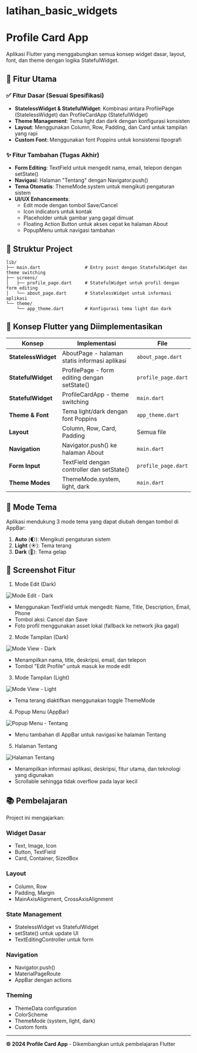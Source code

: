# latihan_basic_widgets

# Profile Card App

Aplikasi Flutter yang menggabungkan semua konsep widget dasar, layout, font, dan theme dengan logika StatefulWidget.

## 🚀 Fitur Utama

### ✅ Fitur Dasar (Sesuai Spesifikasi)

- **StatelessWidget & StatefulWidget**: Kombinasi antara ProfilePage (StatelessWidget) dan ProfileCardApp (StatefulWidget)
- **Theme Management**: Tema light dan dark dengan konfigurasi konsisten
- **Layout**: Menggunakan Column, Row, Padding, dan Card untuk tampilan yang rapi
- **Custom Font**: Menggunakan font Poppins untuk konsistensi tipografi

### ✨ Fitur Tambahan (Tugas Akhir)

- **Form Editing**: TextField untuk mengedit nama, email, telepon dengan setState()
- **Navigasi**: Halaman "Tentang" dengan Navigator.push()
- **Tema Otomatis**: ThemeMode.system untuk mengikuti pengaturan sistem
- **UI/UX Enhancements**:
  - Edit mode dengan tombol Save/Cancel
  - Icon indicators untuk kontak
  - Placeholder untuk gambar yang gagal dimuat
  - Floating Action Button untuk akses cepat ke halaman About
  - PopupMenu untuk navigasi tambahan

## 📁 Struktur Project

```
lib/
├── main.dart                 # Entry point dengan StatefulWidget dan theme switching
├── screens/
│   ├── profile_page.dart     # StatefulWidget untuk profil dengan form editing
│   └── about_page.dart       # StatelessWidget untuk informasi aplikasi
└── theme/
    └── app_theme.dart        # Konfigurasi tema light dan dark
```

## 🎨 Konsep Flutter yang Diimplementasikan

| Konsep              | Implementasi                                  | File                |
| ------------------- | --------------------------------------------- | ------------------- |
| **StatelessWidget** | AboutPage - halaman statis informasi aplikasi | `about_page.dart`   |
| **StatefulWidget**  | ProfilePage - form editing dengan setState()  | `profile_page.dart` |
| **StatefulWidget**  | ProfileCardApp - theme switching              | `main.dart`         |
| **Theme & Font**    | Tema light/dark dengan font Poppins           | `app_theme.dart`    |
| **Layout**          | Column, Row, Card, Padding                    | Semua file          |
| **Navigation**      | Navigator.push() ke halaman About             | `main.dart`         |
| **Form Input**      | TextField dengan controller dan setState()    | `profile_page.dart` |
| **Theme Modes**     | ThemeMode.system, light, dark                 | `main.dart`         |

## 🔧 Mode Tema

Aplikasi mendukung 3 mode tema yang dapat diubah dengan tombol di AppBar:

1. **Auto** (🌓): Mengikuti pengaturan sistem
2. **Light** (☀️): Tema terang
3. **Dark** (🌙): Tema gelap

## 📱 Screenshot Fitur

1. Mode Edit (Dark)

![Mode Edit - Dark](lib/assets/edit%20profile.png)

- Menggunakan TextField untuk mengedit: Name, Title, Description, Email, Phone
- Tombol aksi: Cancel dan Save
- Foto profil menggunakan asset lokal (fallback ke network jika gagal)

2. Mode Tampilan (Dark)

![Mode View - Dark](lib/assets/mode%20gelap.png)

- Menampilkan nama, title, deskripsi, email, dan telepon
- Tombol "Edit Profile" untuk masuk ke mode edit

3. Mode Tampilan (Light)

![Mode View - Light](lib/assets/mode%20terang.png)

- Tema terang diaktifkan menggunakan toggle ThemeMode

4. Popup Menu (AppBar)

![Popup Menu - Tentang](lib/assets/pop%20up%20tentang.png)

- Menu tambahan di AppBar untuk navigasi ke halaman Tentang

5. Halaman Tentang

![Halaman Tentang](lib/assets/tantang%20aplikasi.png)

- Menampilkan informasi aplikasi, deskripsi, fitur utama, dan teknologi yang digunakan
- Scrollable sehingga tidak overflow pada layar kecil

## 📚 Pembelajaran

Project ini mengajarkan:

### Widget Dasar

- Text, Image, Icon
- Button, TextField
- Card, Container, SizedBox

### Layout

- Column, Row
- Padding, Margin
- MainAxisAlignment, CrossAxisAlignment

### State Management

- StatelessWidget vs StatefulWidget
- setState() untuk update UI
- TextEditingController untuk form

### Navigation

- Navigator.push()
- MaterialPageRoute
- AppBar dengan actions

### Theming

- ThemeData configuration
- ColorScheme
- ThemeMode (system, light, dark)
- Custom fonts

---

**© 2024 Profile Card App** - Dikembangkan untuk pembelajaran Flutter
